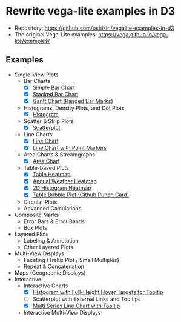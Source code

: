 # Rewrite vega-lite examples in D3

- Repository: <https://github.com/oshikiri/vegalite-examples-in-d3>
- The original Vega-Lite examples: <https://vega.github.io/vega-lite/examples/>

## Examples

- Single-View Plots
  - Bar Charts
    - [x] [Simple Bar Chart](examples/bar/)
    - [x] [Stacked Bar Chart](examples/stacked_bar_weather/)
    - [x] [Gantt Chart (Ranged Bar Marks)](examples/bar_gantt/)
  - Histograms, Density Plots, and Dot Plots
    - [x] [Histogram](examples/histogram/)
  - Scatter & Strip Plots
    - [x] [Scatterplot](examples/point_2d/)
  - Line Charts
    - [x] [Line Chart](examples/line/)
    - [x] [Line Chart with Point Markers](examples/line_overlay/)
  - Area Charts & Streamgraphs
    - [x] [Area Chart](examples/area/)
  - Table-based Plots
    - [x] [Table Heatmap](examples/rect_heatmap/)
    - [x] [Annual Weather Heatmap](examples/rect_heatmap_weather/)
    - [x] [2D Histogram Heatmap](examples/rect_binned_heatmap/)
    - [x] [Table Bubble Plot (Github Punch Card)](examples/circle_github_punchcard/)
  - Circular Plots
  - Advanced Calculations
- Composite Marks
  - Error Bars & Error Bands
  - Box Plots
- Layered Plots
  - Labeling & Annotation
  - Other Layered Plots
- Multi-View Displays
  - Faceting (Trellis Plot / Small Multiples)
  - Repeat & Concatenation
- Maps (Geographic Displays)
- Interactive
  - Interactive Charts
    - [x] [Histogram with Full-Height Hover Targets for Tooltip](examples/interactive_histogram_full_height_hover/)
    - [ ] Scatterplot with External Links and Tooltips
    - [x] [Multi Series Line Chart with Tooltip](examples/interactive_multi_line_pivot_tooltip/)
  - Interactive Multi-View Displays
